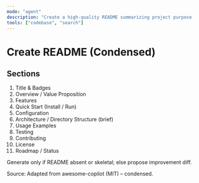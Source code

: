 ```yaml
---
mode: "agent"
description: "Create a high-quality README summarizing project purpose, usage, and contribution guidelines."
tools: ["codebase", "search"]
---
```


# Create README (Condensed)

## Sections

1. Title & Badges
2. Overview / Value Proposition
3. Features
4. Quick Start (Install / Run)
5. Configuration
6. Architecture / Directory Structure (brief)
7. Usage Examples
8. Testing
9. Contributing
10. License
11. Roadmap / Status

Generate only if README absent or skeletal; else propose improvement diff.

Source: Adapted from awesome-copilot (MIT) – condensed.
